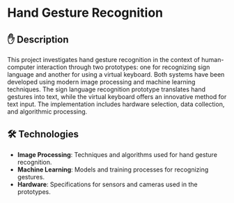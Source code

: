 # Hand Gesture Recognition

## ✋ Description
This project investigates hand gesture recognition in the context of human-computer interaction through two prototypes: one for recognizing sign language and another for using a virtual keyboard. Both systems have been developed using modern image processing and machine learning techniques. The sign language recognition prototype translates hand gestures into text, while the virtual keyboard offers an innovative method for text input. The implementation includes hardware selection, data collection, and algorithmic processing.

## 🛠️ Technologies
- **Image Processing**: Techniques and algorithms used for hand gesture recognition.
- **Machine Learning**: Models and training processes for recognizing gestures.
- **Hardware**: Specifications for sensors and cameras used in the prototypes.
